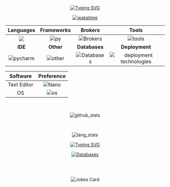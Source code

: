 <div align="center">

<a href="https://git.io/typing-svg"><img src="https://readme-typing-svg.demolab.com?font=Fira+Code&pause=1000&color=4B9552&center=true&vCenter=true&multiline=true&width=435&height=100&lines=Hi%2C+there!;I'm+GarrusWTF;Backend+Python+Developer+" alt="Typing SVG" /></a>


[![wakatime](https://wakatime.com/badge/user/25cb8bc2-985d-42c6-8ba3-82442b37f6ed.svg)](https://wakatime.com/@25cb8bc2-985d-42c6-8ba3-82442b37f6ed)
</div>


<div align="center">

|Languages |Frameworks|Brokers| Tools|
|:----------:|:----------:|:---------:|:-------:|
![](https://skillicons.dev/icons?i=python,rust&perline=2)| ![py](https://skillicons.dev/icons?i=fastapi,django&perline=3)|![Brokers](https://skillicons.dev/icons?i=kafka,rabbitmq)| ![tools](https://skillicons.dev/icons?i=postman,git&perline=3)|
|**IDE**|**Other**|**Databases**|**Deployment**|
|![pycharm](https://skillicons.dev/icons?i=pycharm,vscode)|![other](https://skillicons.dev/icons?i=cloudflare,powershell,regex,ubuntu&perline=2)|  ![Databases](https://skillicons.dev/icons?i=mysql,postgresql,sqlite,redis&perline=2)|![deployment technologies](https://skillicons.dev/icons?i=docker,nginx,bash,linux&perline=2)|


</div>

<div align="center">

| Software | Preference |
|:-------------:|:-------------:|
| Text Editor | ![Nano](https://img.shields.io/badge/nano-4A90E2?style=for-the-badge&logo=nano&logoColor=white) |
|OS | ![os](https://skillicons.dev/icons?i=windows,ubuntu) |


</div>

<div align="center" style="block">

<div>

<br>

![github_stats](https://stats-24mc.vercel.app/api?username=garruswtf&show_icons=true&theme=default#gh-light-mode-only)

<br>

![lang_stats](https://stats-24mc.vercel.app/api/top-langs/?username=garruswtf&layout=donut)

</div>

<a href="https://benikov.t.me/"><img src="https://readme-typing-svg.demolab.com?font=Fira+Code&duration=3000&pause=2000&color=4B9552&center=true&multiline=true&width=435&height=60&lines=Text+me+on+Telegram;%3A)" alt="Typing SVG" /></a>

[![Databases](https://img.shields.io/badge/Telegram-2CA5E0?style=for-the-badge&logo=telegram&logoColor=white)](https://benikov.t.me)


<br>
<br>

![Jokes Card](https://readme-jokes.vercel.app/api)
</div>
